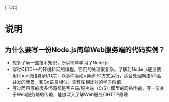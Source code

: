 [TOC]

# 说明

## 为什么要写一份Node.js简单Web服务端的代码实例？

- 想多了解一些技术知识，所以简单学习了Node.js
- 写过C和C++的环境和网络编程，它们的处理很复杂。了解到Node.js底层使用Libuv网络异步I/O库，以事件驱动+异步I/O方式运行，适合处理网络I/O高并发的场景，和Go语言相似，具有互相比对的学习价值
- 写过而且写的很多代码都是客户端/服务端（C/S）模型的网络传输，写一份关于Web服务端的传输，能够深入了解Web服务和HTTP原理
